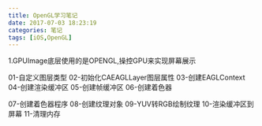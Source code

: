 ```yaml
---
title: OpenGL学习笔记
date: 2017-07-03 18:23:19
categories: 笔记
tags: [iOS,OpenGL]
---
```


1.GPUImage底层使用的是OPENGL,操控GPU来实现屏幕展示

01-自定义图层类型
02-初始化CAEAGLLayer图层属性
03-创建EAGLContext
04-创建渲染缓冲区
05-创建帧缓冲区
06-创建着色器
<!--more-->
07-创建着色器程序
08-创建纹理对象
09-YUV转RGB绘制纹理
10-渲染缓冲区到屏幕
11-清理内存
